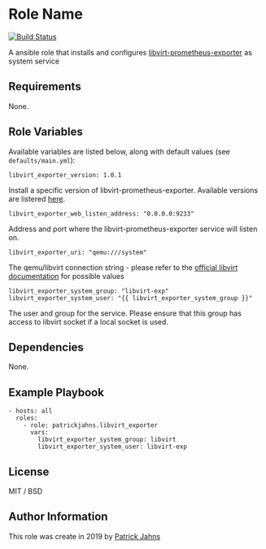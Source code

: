 Role Name
=========
[![Build Status](https://travis-ci.org/patrickjahns/ansible-role-libvirt-exporter.svg?branch=master)](https://travis-ci.org/patrickjahns/ansible-role-libvirt-exporter)

A ansible role that installs and configures [libvirt-prometheus-exporter](https://github.com/patrickjahns/libvirt-prometheus-exporter) as system service

Requirements
------------

None.

Role Variables
--------------

Available variables are listed below, along with default values (see `defaults/main.yml`):   
  
    
    
```
libvirt_exporter_version: 1.0.1
```
Install a specific version of libvirt-prometheus-exporter. Available versions are listered [here](https://github.com/patrickjahns/libvirt-prometheus-exporter/releases). 
  
  
  
```
libvirt_exporter_web_listen_address: "0.0.0.0:9233"
```

Address and port where the libvirt-prometheus-exporter service will listen on. 
  
  

```
libvirt_exporter_uri: "qemu:///system"
```
The qemu/libvirt connection string - please refer to the [official libvirt documentation](https://libvirt.org/uri.html) for possible values  
  
  
```
libvirt_exporter_system_group: "libvirt-exp"
libvirt_exporter_system_user: "{{ libvirt_exporter_system_group }}"
```

The user and group for the service. Please ensure that this group has access to libvirt socket if a local socket is used.


Dependencies
------------

None.

Example Playbook
----------------

```
- hosts: all
  roles:
    - role: patrickjahns.libvirt_exporter
      vars:
        libvirt_exporter_system_group: libvirt
        libvirt_exporter_system_user: libvirt-exp
```

License
-------

MIT / BSD

Author Information
------------------

This role was create in 2019 by [Patrick Jahns](http://github.com/patrickjahns)


